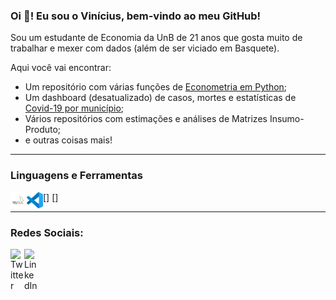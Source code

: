 ### Oi 👋! Eu sou o Vinícius, bem-vindo ao meu GitHub!

Sou um estudante de Economia da UnB de 21 anos que gosta muito de trabalhar e mexer com dados (além de ser viciado em Basquete).

Aqui você vai encontrar:

- Um repositório com várias funções de [Econometria em Python](https://github.com/vnery5/Econometria);
- Um dashboard (desatualizado) de casos, mortes e estatísticas de [Covid-19 por município](https://github.com/vnery5/Covid_19_por_Cidade);
- Vários repositórios com estimações e análises de Matrizes Insumo-Produto;
- e outras coisas mais!

----

### Linguagens e Ferramentas

[<img align="left" alt="MySQL" width="26px" src="https://raw.githubusercontent.com/github/explore/80688e429a7d4ef2fca1e82350fe8e3517d3494d/topics/mysql/mysql.png" />]
[<img align="left" alt="Visual Studio Code" width="26px" src="https://raw.githubusercontent.com/github/explore/80688e429a7d4ef2fca1e82350fe8e3517d3494d/topics/visual-studio-code/visual-studio-code.png" />]

----

### Redes Sociais:

[<img align="left" alt="Twitter" width="22px" src="https://cdn.jsdelivr.net/npm/simple-icons@v3/icons/twitter.svg" />][twitter]
[<img align="left" alt="LinkedIn" width="22px" src="https://cdn.jsdelivr.net/npm/simple-icons@v3/icons/linkedin.svg" />][linkedin]

[twitter]: https://twitter.com/_vini_nery_
[linkedin]: https://www.linkedin.com/in/viniciusdealmeidaneryferreira/
